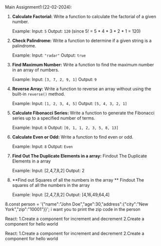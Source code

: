 Main Assignment1:(22-02-2024):
1. **Calculate Factorial:**
   Write a function to calculate the factorial of a given number.

   Example:
   Input: `5`
   Output: `120` (since 5! = 5 * 4 * 3 * 2 * 1 = 120)

2. **Check Palindrome:**
   Write a function to determine if a given string is a palindrome.

   Example:
   Input: `"radar"`
   Output: `true`

3. **Find Maximum Number:**
   Write a function to find the maximum number in an array of numbers.

   Example:
   Input: `[3, 7, 2, 9, 1]`
   Output: `9`

4. **Reverse Array:**
   Write a function to reverse an array without using the built-in `reverse()` method.

   Example:
   Input: `[1, 2, 3, 4, 5]`
   Output: `[5, 4, 3, 2, 1]`

5. **Calculate Fibonacci Series:**
   Write a function to generate the Fibonacci series up to a specified number of terms.

   Example:
   Input: `8`
   Output: `[0, 1, 1, 2, 3, 5, 8, 13]`

6. **Calculate Even or Odd:**
   Write a function to find even or odd.

   Example:
   Input: `8`
   Output: `Even`

6. **Find Out The Duplicate Elements in a array:**
   Findout The Duplicate Elements in a array

   Example:
   Input: [2,4,7,8,2]
   Output: 2

7. **Find out Squares of all the numbers in the array **
   Findout The squares of all the numbers in the array

   Example:
   Input: [2,4,7,8,2]
   Output: [4,16,49,64,4]

8.const person = '{"name":"John Doe","age":30,"address":{"city":"New York","zip":"10001"}}';
 i want you to print the zip code in the person 


React:
1.Create a component for increment and decrement 
2.Create a component for hello world

React:
1.Create a component for increment and decrement 
2.Create a component for hello world